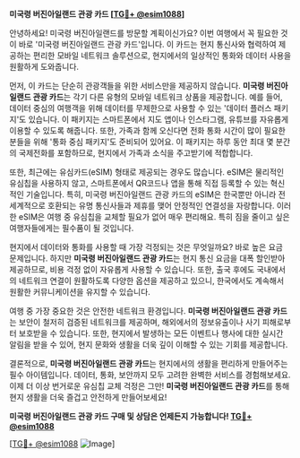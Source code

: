 **미국령 버진아일랜드 관광 카드 [[TG💪+ @esim1088](https://t.me/s/esim1088)]**

안녕하세요! 미국령 버진아일랜드를 방문할 계획이신가요? 이번 여행에서 꼭 필요한 것이 바로 '미국령 버진아일랜드 관광 카드'입니다. 이 카드는 현지 통신사와 협력하여 제공하는 편리한 모바일 네트워크 솔루션으로, 현지에서의 일상적인 통화와 데이터 사용을 원활하게 도와줍니다.

먼저, 이 카드는 단순히 관광객들을 위한 서비스만을 제공하지 않습니다. **미국령 버진아일랜드 관광 카드**는 각기 다른 유형의 모바일 네트워크 상품을 제공합니다. 예를 들어, 데이터 중심의 여행객을 위해 데이터를 무제한으로 사용할 수 있는 '데이터 플러스 패키지'도 있습니다. 이 패키지는 스마트폰에서 지도 앱이나 인스타그램, 유튜브를 자유롭게 이용할 수 있도록 해줍니다. 또한, 가족과 함께 오신다면 전화 통화 시간이 많이 필요한 분들을 위해 '통화 중심 패키지'도 준비되어 있어요. 이 패키지는 하루 동안 최대 몇 분간의 국제전화를 포함하므로, 현지에서 가족과 소식을 주고받기에 적합합니다.

또한, 최근에는 유심카드(eSIM) 형태로 제공되는 경우도 많습니다. eSIM은 물리적인 유심칩을 사용하지 않고, 스마트폰에서 QR코드나 앱을 통해 직접 등록할 수 있는 혁신적인 기술입니다. 특히, 미국령 버진아일랜드 관광 카드의 eSIM은 한국뿐만 아니라 전 세계적으로 호환되는 유명 통신사들과 제휴를 맺어 안정적인 연결성을 자랑합니다. 이러한 eSIM은 여행 중 유심칩을 교체할 필요가 없어 매우 편리해요. 특히 짐을 줄이고 싶은 여행자들에게는 필수품이 될 것입니다.

현지에서 데이터와 통화를 사용할 때 가장 걱정되는 것은 무엇일까요? 바로 높은 요금 문제입니다. 하지만 **미국령 버진아일랜드 관광 카드**는 현지 통신 요금을 대폭 할인받아 제공하므로, 비용 걱정 없이 자유롭게 사용할 수 있습니다. 또한, 출국 후에도 국내에서의 네트워크 연결이 원활하도록 다양한 옵션을 제공하고 있으니, 한국에서도 계속해서 원활한 커뮤니케이션을 유지할 수 있습니다.

여행 중 가장 중요한 것은 안전한 네트워크 환경입니다. **미국령 버진아일랜드 관광 카드**는 보안이 철저히 검증된 네트워크를 제공하며, 해외에서의 정보유출이나 사기 피해로부터 보호받을 수 있습니다. 또한, 현지에서 발생하는 모든 이벤트나 행사에 대한 실시간 알림을 받을 수 있어, 현지 문화와 생활을 더욱 깊이 이해할 수 있는 기회를 제공합니다.

결론적으로, **미국령 버진아일랜드 관광 카드**는 현지에서의 생활을 편리하게 만들어주는 필수 아이템입니다. 데이터, 통화, 보안까지 모두 고려한 완벽한 서비스를 경험해보세요. 이제 더 이상 번거로운 유심칩 교체 걱정은 그만! **미국령 버진아일랜드 관광 카드**를 통해 현지 생활을 더욱 즐겁고 안전하게 만들어보세요!

**미국령 버진아일랜드 관광 카드 구매 및 상담은 언제든지 가능합니다! [TG💪+ @esim1088](https://t.me/s/esim1088)**

[[TG💪+ @esim1088](https://t.me/s/esim1088) ![Image](https://i.postimg.cc/Y0z9fWf4/image.png)]